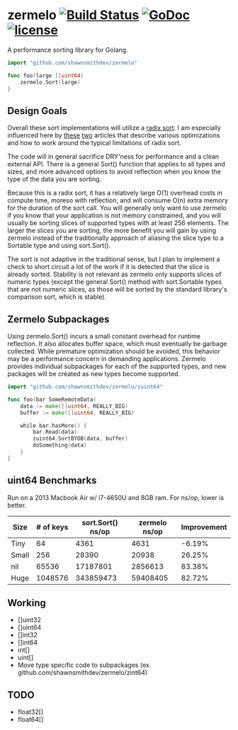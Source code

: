 zermelo [![Build Status](https://travis-ci.org/shawnsmithdev/zermelo.svg)](https://travis-ci.org/shawnsmithdev/zermelo)  [![GoDoc](https://godoc.org/github.com/shawnsmithdev/zermelo?status.png)](https://godoc.org/github.com/shawnsmithdev/zermelo) [![license](http://img.shields.io/badge/license-MIT-red.svg?style=flat)](https://raw.githubusercontent.com/shawnsmithdev/zermelo/master/LICENSE)
=========

A performance sorting library for Golang.

```go
import "github.com/shawnsmithdev/zermelo"

func foo(large []uint64)
    zermelo.Sort(large)
}
```

Design Goals
------------

Overall these sort implementations will utilize a [radix sort](https://en.wikipedia.org/wiki/Radix_sort "Radix Sort").
I am especially influenced here by [these](http://codercorner.com/RadixSortRevisited.htm "Radix Sort Revisited")
[two](http://stereopsis.com/radix.html "Radix Tricks") articles that describe various optimizations and how
to work around the typical limitations of radix sort.

The code will in general sacrifice DRY'ness for performance and a clean external API.  There is a general Sort() function that applies to all types and sizes, and more advanced options to avoid reflection when you know the type of the data you are sorting.

Because this is a radix sort, it has a relatively large O(1) overhead costs in compute time, moreso with reflection, and will consume O(n) extra memory for the duration of the sort call. You will generally only want to use zermelo if you know that your application is not memory constrained, and you will usually be sorting slices of supported types with at least 256 elements. The larger the slices you are sorting, the more benefit you will gain by using zermelo instead of the traditionally approach of aliasing the slice type to a Sortable type and using sort.Sort().

The sort is not adaptive in the traditional sense, but I plan to implement a check to short circuit a lot of the work if it is detected that the slice is already sorted.  Stability is not relevant as zermelo only supports slices of numeric types (except the general Sort() method with sort.Sortable types that are not numeric slices, as those will be sorted by the standard library's comparison sort, which is stable).

Zermelo Subpackages
-------------------
Using zermelo.Sort() incurs a small constant overhead for runtime reflection.  It also allocates buffer space, which must eventually be garbage collected. While premature optimization should be avoided, this behavior may be a performance concern in demanding applications. Zermelo provides individual subpackages for each of the supported types, and new packages will be created as new types become supported.

```go
import "github.com/shawnsmithdev/zermelo/zuint64"

func foo(bar SomeRemoteData)
    data := make([]uint64, REALLY_BIG)
    buffer := make([]uint64, REALLY_BIG)

    while bar.hasMore() {
        bar.Read(data)
        zuint64.SortBYOB(data, buffer)
        doSomething(data)
    }
}
```

uint64 Benchmarks
-----------------

Run on a 2013 Macbook Air w/ i7-4650U and 8GB ram. For ns/op, lower is better.

| Size  | # of keys | sort.Sort() ns/op | zermelo ns/op |Improvement|
|-------|-----------|-------------------|---------------|-----------|
| Tiny  |64         |4361               |4631           |-6.19%     |
| Small |256        |28390              |20938          |26.25%     |
| nil   |65536      |17187801           |2856613        |83.38%     |
| Huge  |1048576    |343859473          |59408405       |82.72%     |

Working
-------

* []uint32
* []uint64
* []int32
* []int64
* int[]
* uint[]
* Move type specific code to subpackages (ex. github.com/shawnsmithdev/zermelo/zint64)

TODO
----

* float32[]
* float64[]
